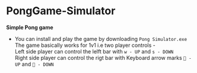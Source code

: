 # PongGame-Simulator
**Simple Pong game** 

* You can install and play the game by downloading `Pong Simulator.exe` 
The game basically works for 1v1 i.e two player controls -       
  Left side player can control the lelft bar with `w - UP` and `s - DOWN`     
  Right side player can control the rigt bar with Keyboard arrow marks ` - UP` and ` - DOWN`      
